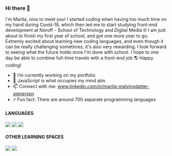 ### Hi there 👋

I'm Marita, nice to meet you! I started coding when having too much time on my hand during Covid-19, which then led me to start studying front-end development at Noroff - School of Technology and Digital Media :nerd_face: I am just about to finish my first year of school, and got one more year to go. Extremly excited about learning new coding languages, and even though it can be really challenging sometimes, it's also very rewarding. I look forward to seeing what the future holds once I'm done with school. I hope to one day be able to combine full-time travels with a front-end job :earth_americas: Happy coding!

- 🔭 I’m currently working on my portfolio
- 🌱 JavaScript is what occupies my mind atm 
- 📫 Connect with me: www.linkedin.com/in/marita-malvinsdatter-stenersen
- ⚡ Fun fact: There are around 700 separate programming languages

#### LANGUAGES 
<img src="https://img.shields.io/badge/HTML5-E34F26?style=for-the-badge&logo=html5&logoColor=white"/> <img src="https://img.shields.io/badge/CSS3-1572B6?style=for-the-badge&logo=css3&logoColor=white"/> <img src="https://img.shields.io/badge/JavaScript-323330?style=for-the-badge&logo=javascript&logoColor=F7DF1E"/>

#### OTHER LEARNING SPACES
<img src="https://img.shields.io/badge/scrimba-2B283A?style=for-the-badge&logo=scrimba&logoColor=white"/> <img src="https://img.shields.io/badge/Codecademy-FFF0E5?style=for-the-badge&logo=codecademy&logoColor=303347"/>

<!-- ### CONNECT
[![linkedin](https://img.shields.io/badge/LinkedIn-0077B5?style=for-the-badge&logo=linkedin&logoColor=white)](www.linkedin.com/in/marita-malvinsdatter-stenersen)
 -->

